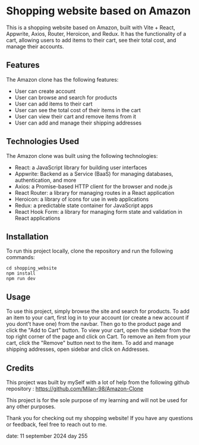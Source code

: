 # Shopping website based on Amazon

This is a shopping website based on Amazon, built with Vite + React, Appwrite, Axios, Router, Heroicon, and Redux. It has the functionality of a cart, allowing users to add items to their cart, see their total cost, and manage their accounts.

## Features

The Amazon clone has the following features:

- User can create account
- User can browse and search for products
- User can add items to their cart
- User can see the total cost of their items in the cart
- User can view their cart and remove items from it
- User can add and manage their shipping addresses

## Technologies Used

The Amazon clone was built using the following technologies:

- React: a JavaScript library for building user interfaces
- Appwrite: Backend as a Service (BaaS) for managing databases, authentication, and more
- Axios: a Promise-based HTTP client for the browser and node.js
- React Router: a library for managing routes in a React application
- Heroicon: a library of icons for use in web applications
- Redux: a predictable state container for JavaScript apps
- React Hook Form: a library for managing form state and validation in React applications

## Installation

To run this project locally, clone the repository and run the following commands:

```
cd shopping_website
npm install
npm run dev
```

## Usage

To use this project, simply browse the site and search for products. To add an item to your cart, first log in to your account (or create a new account if you dont't have one) from the navbar. Then go to the product page and click the "Add to Cart" button. To view your cart, open the sidebar from the top right corner of the page and click on Cart. To remove an item from your cart, click the "Remove" button next to the item. To add and manage shipping addresses, open sidebar and click on Addresses.

## Credits

This project was built by mySelf with a lot of help from the following github repository : https://github.com/Milan-98/Amazon-Clone

This project is for the sole purpose of my learning and will not be used for any other purposes.

Thank you for checking out my shopping website! If you have any questions or feedback, feel free to reach out to me.

date: 11 september 2024 day 255
